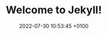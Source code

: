 ---
layout: notfound
title:  "Welcome to Jekyll!"
date:   2022-07-30 10:53:45 +0100
permalink: /notfound/
categories: blog
---